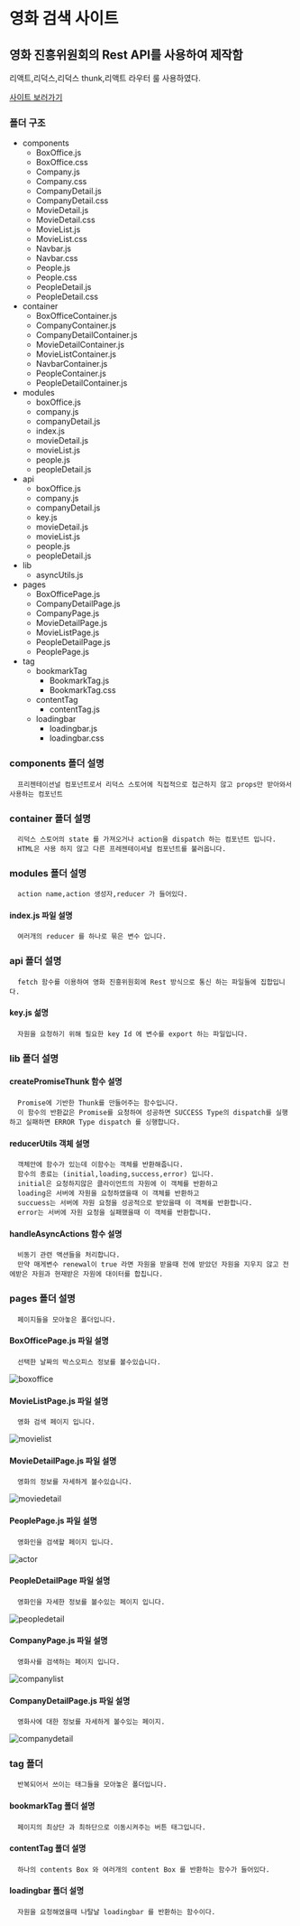 영화 검색 사이트
=============

영화 진흥위원회의 Rest API를 사용하여 제작함
-------------

  리액트,리덕스,리덕스 thunk,리액트 라우터 룰 사용하였다.

[사이트 보러가기](https://justsicklife.github.io/movie-search-web/)

### 폴더 구조 
* components
  * BoxOffice.js
  * BoxOffice.css
  * Company.js
  * Company.css
  * CompanyDetail.js
  * CompanyDetail.css
  * MovieDetail.js
  * MovieDetail.css
  * MovieList.js
  * MovieList.css
  * Navbar.js
  * Navbar.css
  * People.js
  * People.css
  * PeopleDetail.js
  * PeopleDetail.css
* container
  * BoxOfficeContainer.js
  * CompanyContainer.js
  * CompanyDetailContainer.js
  * MovieDetailContainer.js
  * MovieListContainer.js
  * NavbarContainer.js
  * PeopleContainer.js
  * PeopleDetailContainer.js
* modules
  * boxOffice.js
  * company.js
  * companyDetail.js
  * index.js
  * movieDetail.js
  * movieList.js
  * people.js
  * peopleDetail.js
* api
    * boxOffice.js
    * company.js
    * companyDetail.js
    * key.js
    * movieDetail.js
    * movieList.js
    * people.js
    * peopleDetail.js
 * lib 
    * asyncUtils.js
 * pages
    * BoxOfficePage.js
    * CompanyDetailPage.js
    * CompanyPage.js
    * MovieDetailPage.js
    * MovieListPage.js
    * PeopleDetailPage.js
    * PeoplePage.js
 * tag
    * bookmarkTag
      * BookmarkTag.js
      * BookmarkTag.css
    * contentTag
      * contentTag.js
    * loadingbar
      * loadingbar.js
      * loadingbar.css
### components 폴더 설명
      프리젠테이션널 컴포넌트로서 리덕스 스토어에 직접적으로 접근하지 않고 props만 받아와서 사용하는 컴포넌트
### container 폴더 설명
      리덕스 스토어의 state 를 가져오거나 action을 dispatch 하는 컴포넌트 입니다.
      HTML은 사용 하지 않고 다른 프레젠테이셔널 컴포넌트를 불러옵니다.
### modules 폴더 설명 
      action name,action 생성자,reducer 가 들어있다.
#### index.js 파일 설명
      여러개의 reducer 를 하나로 묶은 변수 입니다.
### api 폴더 설명
      fetch 함수를 이용하여 영화 진흥위원회에 Rest 방식으로 통신 하는 파일들에 집합입니다.
#### key.js 섦명
      자원을 요청하기 위해 필요한 key Id 에 변수를 export 하는 파일입니다.
### lib 폴더 설명
#### createPromiseThunk 함수 설명
      Promise에 기반한 Thunk를 만들어주는 함수입니다.
      이 함수의 반환값은 Promise를 요청하여 성공하면 SUCCESS Type의 dispatch를 실행하고 실패하면 ERROR Type dispatch 를 싱행합니다.
#### reducerUtils 객체 설명
      객체안에 함수가 있는데 이함수는 객체를 반환해줍니다.
      함수의 종료는 (initial,loading,success,error) 입니다.
      initial은 요청하지않은 클라이언트의 자원에 이 객체를 반환하고
      loading은 서버에 자원을 요청하였을때 이 객체를 반환하고
      succuess는 서버에 자원 요청을 성공적으로 받았을때 이 객체를 반환합니다.
      error는 서버에 자원 요청을 실패했을때 이 객체를 반환합니다.
#### handleAsyncActions 함수 설명
      비동기 관련 액션들을 처리합니다.
      만약 매게변수 renewal이 true 라면 자원을 받을때 전에 받았던 자원을 지우지 않고 전에받은 자원과 현재받은 자원에 대이터를 합칩니다.
### pages 폴더 설명
      페이지들을 모아놓은 폴더입니다.
#### BoxOfficePage.js 파일 설명
      선택한 날짜의 박스오피스 정보를 볼수있습니다.
![boxoffice](https://user-images.githubusercontent.com/59939039/107853609-59f0d700-6e5a-11eb-8d69-89b2ff50fafa.PNG)
#### MovieListPage.js 파일 설명
      영화 검색 페이지 입니다.
![movielist](https://user-images.githubusercontent.com/59939039/107851918-a20afc00-6e50-11eb-91de-d419c3cf3a17.PNG)
#### MovieDetailPage.js 파일 설명
      영화의 정보를 자세하게 볼수있습니다.
![moviedetail](https://user-images.githubusercontent.com/59939039/107851919-a2a39280-6e50-11eb-9717-02775f36926c.PNG)
#### PeoplePage.js 파일 설명
      영화인을 검색할 페이지 입니다.
![actor](https://user-images.githubusercontent.com/59939039/107851912-a0413880-6e50-11eb-8bc7-9f8854a7a8bc.PNG)
#### PeopleDetailPage 파일 설명
      영화인을 자세한 정보를 볼수있는 페이지 입니다.
![peopledetail](https://user-images.githubusercontent.com/59939039/107851907-9f100b80-6e50-11eb-999e-566301fc56ea.PNG)
#### CompanyPage.js 파일 설명
      영화사를 검색하는 페이지 입니다.
![companylist](https://user-images.githubusercontent.com/59939039/107851917-a1726580-6e50-11eb-995b-6c37434c68b9.PNG)
#### CompanyDetailPage.js 파일 설명
      영화사에 대한 정보를 자세하게 볼수있는 페이지.
![companydetail](https://user-images.githubusercontent.com/59939039/107851916-a0d9cf00-6e50-11eb-8682-d3f95320ba36.PNG)
### tag 폴더
      반복되어서 쓰이는 태그들을 모아놓은 폴더입니다.
#### bookmarkTag 폴더 설명
      페이지의 최상단 과 최하단으로 이동시켜주는 버튼 태그입니다.
#### contentTag 폴더 설명
      하나의 contents Box 와 여러개의 content Box 를 반환하는 함수가 들어있다.
#### loadingbar 폴더 설명
      자원을 요청해였을때 나탈날 loadingbar 를 반환하는 함수이다.
     
